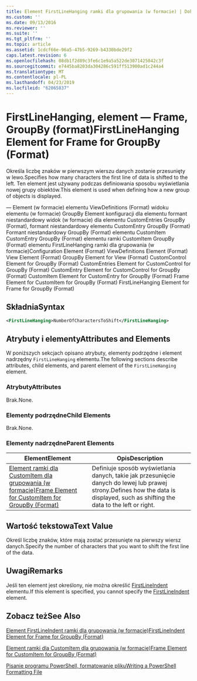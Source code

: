 ```yaml
---
title: Element FirstLineHanging ramki dla grupowania (w formacie) | Dokumentacja firmy Microsoft
ms.custom: ''
ms.date: 09/13/2016
ms.reviewer: ''
ms.suite: ''
ms.tgt_pltfrm: ''
ms.topic: article
ms.assetid: 1cdcf66e-96a5-47b5-9269-b4330bde29f2
caps.latest.revision: 6
ms.openlocfilehash: 08db1f2d89c3fe6c1e9a5a522de3071425042c3f
ms.sourcegitcommit: e7445ba8203da304286c591ff513900ad1c244a4
ms.translationtype: MT
ms.contentlocale: pl-PL
ms.lasthandoff: 04/23/2019
ms.locfileid: "62065837"
---
```

# <a name="firstlinehanging-element-for-frame-for-groupby-format"></a><span data-ttu-id="ab8e0-102">FirstLineHanging, element — Frame, GroupBy (format)</span><span class="sxs-lookup"><span data-stu-id="ab8e0-102">FirstLineHanging Element for Frame for GroupBy (Format)</span></span>

<span data-ttu-id="ab8e0-103">Określa liczbę znaków w pierwszym wierszu danych zostanie przesunięty w lewo.</span><span class="sxs-lookup"><span data-stu-id="ab8e0-103">Specifies how many characters the first line of data is shifted to the left.</span></span> <span data-ttu-id="ab8e0-104">Ten element jest używany podczas definiowania sposobu wyświetlania nowej grupy obiektów.</span><span class="sxs-lookup"><span data-stu-id="ab8e0-104">This element is used when defining how a new group of objects is displayed.</span></span>

<span data-ttu-id="ab8e0-105">— Element (w formacie) elementu ViewDefinitions (Format) widoku elementu (w formacie) GroupBy Element konfiguracji dla elementu formant niestandardowy widok (w formacie) dla elementu CustomEntries GroupBy (Format), formant niestandardowy elementu CustomEntry GroupBy (Format) Formant niestandardowy GroupBy (Format) elementu CustomItem CustomEntry GroupBy (Format) elementu ramki CustomItem GroupBy (Format) elementu FirstLineHanging ramki dla grupowania (w formacie)</span><span class="sxs-lookup"><span data-stu-id="ab8e0-105">Configuration Element (Format) ViewDefinitions Element (Format) View Element (Format) GroupBy Element for View (Format) CustomControl Element for GroupBy (Format) CustomEntries Element for CustomControl for GroupBy (Format) CustomEntry Element for CustomControl for GroupBy (Format) CustomItem Element for CustomEntry for GroupBy (Format) Frame Element for CustomItem for GroupBy (Format) FirstLineHanging Element for Frame for GroupBy (Format)</span></span>

## <a name="syntax"></a><span data-ttu-id="ab8e0-106">Składnia</span><span class="sxs-lookup"><span data-stu-id="ab8e0-106">Syntax</span></span>

```xml
<FirstLineHanging>NumberOfCharactersToShift</FirstLineHanging>
```

## <a name="attributes-and-elements"></a><span data-ttu-id="ab8e0-107">Atrybuty i elementy</span><span class="sxs-lookup"><span data-stu-id="ab8e0-107">Attributes and Elements</span></span>

<span data-ttu-id="ab8e0-108">W poniższych sekcjach opisano atrybuty, elementy podrzędne i element nadrzędny `FirstLineHanging` elementu.</span><span class="sxs-lookup"><span data-stu-id="ab8e0-108">The following sections describe attributes, child elements, and parent element of the `FirstLineHanging` element.</span></span>

### <a name="attributes"></a><span data-ttu-id="ab8e0-109">Atrybuty</span><span class="sxs-lookup"><span data-stu-id="ab8e0-109">Attributes</span></span>

<span data-ttu-id="ab8e0-110">Brak.</span><span class="sxs-lookup"><span data-stu-id="ab8e0-110">None.</span></span>

### <a name="child-elements"></a><span data-ttu-id="ab8e0-111">Elementy podrzędne</span><span class="sxs-lookup"><span data-stu-id="ab8e0-111">Child Elements</span></span>

<span data-ttu-id="ab8e0-112">Brak.</span><span class="sxs-lookup"><span data-stu-id="ab8e0-112">None.</span></span>

### <a name="parent-elements"></a><span data-ttu-id="ab8e0-113">Elementy nadrzędne</span><span class="sxs-lookup"><span data-stu-id="ab8e0-113">Parent Elements</span></span>

|<span data-ttu-id="ab8e0-114">Element</span><span class="sxs-lookup"><span data-stu-id="ab8e0-114">Element</span></span>|<span data-ttu-id="ab8e0-115">Opis</span><span class="sxs-lookup"><span data-stu-id="ab8e0-115">Description</span></span>|
|-------------|-----------------|
|[<span data-ttu-id="ab8e0-116">Element ramki dla CustomItem dla grupowania (w formacie)</span><span class="sxs-lookup"><span data-stu-id="ab8e0-116">Frame Element for CustomItem for GroupBy (Format)</span></span>](./frame-element-for-customitem-for-groupby-format.md)|<span data-ttu-id="ab8e0-117">Definiuje sposób wyświetlania danych, takie jak przesunięcie danych do lewej lub prawej strony.</span><span class="sxs-lookup"><span data-stu-id="ab8e0-117">Defines how the data is displayed, such as shifting the data to the left or right.</span></span>|

## <a name="text-value"></a><span data-ttu-id="ab8e0-118">Wartość tekstowa</span><span class="sxs-lookup"><span data-stu-id="ab8e0-118">Text Value</span></span>

<span data-ttu-id="ab8e0-119">Określ liczbę znaków, które mają zostać przesunięte na pierwszy wiersz danych.</span><span class="sxs-lookup"><span data-stu-id="ab8e0-119">Specify the number of characters that you want to shift the first line of the data.</span></span>

## <a name="remarks"></a><span data-ttu-id="ab8e0-120">Uwagi</span><span class="sxs-lookup"><span data-stu-id="ab8e0-120">Remarks</span></span>

<span data-ttu-id="ab8e0-121">Jeśli ten element jest określony, nie można określić [FirstLineIndent](./firstlineindent-element-for-frame-for-groupby-format.md) elementu.</span><span class="sxs-lookup"><span data-stu-id="ab8e0-121">If this element is specified, you cannot specify the [FirstLineIndent](./firstlineindent-element-for-frame-for-groupby-format.md) element.</span></span>

## <a name="see-also"></a><span data-ttu-id="ab8e0-122">Zobacz też</span><span class="sxs-lookup"><span data-stu-id="ab8e0-122">See Also</span></span>

[<span data-ttu-id="ab8e0-123">Element FirstLineIndent ramki dla grupowania (w formacie)</span><span class="sxs-lookup"><span data-stu-id="ab8e0-123">FirstLineIndent Element for Frame for GroupBy (Format)</span></span>](./firstlineindent-element-for-frame-for-groupby-format.md)

[<span data-ttu-id="ab8e0-124">Element ramki dla CustomItem dla grupowania (w formacie)</span><span class="sxs-lookup"><span data-stu-id="ab8e0-124">Frame Element for CustomItem for GroupBy (Format)</span></span>](./frame-element-for-customitem-for-groupby-format.md)

[<span data-ttu-id="ab8e0-125">Pisanie programu PowerShell, formatowanie pliku</span><span class="sxs-lookup"><span data-stu-id="ab8e0-125">Writing a PowerShell Formatting File</span></span>](./writing-a-powershell-formatting-file.md)
